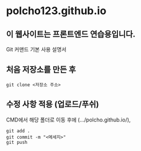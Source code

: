 # polcho123.github.io
이 웹사이트는 프론트엔드 연습용입니다.
----------------------------------------------

Git 커맨드 기본 사용 설명서

## 처음 저장소를 만든 후
```
git clone <저장소 주소>
```

## 수정 사항 적용 (업로드/푸쉬)

CMD에서 해당 폴더로 이동 후에
(.../polcho.github.io/),

```
git add .
git commit -m "<메세지>"
git push
```
